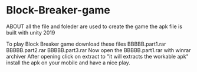 # Block-Breaker-game
ABOUT
all the file and foleder are used to create the game
the apk file is built with unity 2019

To play Block Breaker game download these files 
  BBBBB.part1.rar 
  BBBBB.part2.rar
  BBBBB.part3.rar
Now open the BBBBB.part1.rar with winrar archiver 
After opening click on extract to "it will extracts the workable apk"
install the apk on your mobile and have a nice play.
